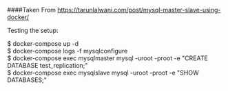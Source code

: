 ####Taken From https://tarunlalwani.com/post/mysql-master-slave-using-docker/ <br/>

Testing the setup: <br/>

$ docker-compose up -d <br/>
$ docker-compose logs -f mysqlconfigure <br/>
$ docker-compose exec mysqlmaster mysql -uroot -proot -e "CREATE DATABASE test_replication;" <br/>
$ docker-compose exec mysqlslave mysql -uroot -proot -e "SHOW DATABASES;" <br/>
